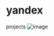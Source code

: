 # yandex
 projects
![image](https://user-images.githubusercontent.com/124273699/218260545-5547bab9-30cb-4de5-860e-43ce56748559.png)
